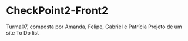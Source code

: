 # CheckPoint2-Front2   
Turma07, composta por Amanda, Felipe, Gabriel e Patrícia
Projeto de um site To Do list 
